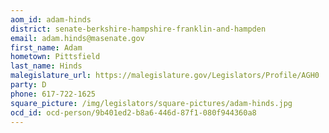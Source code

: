 ```yaml
---
aom_id: adam-hinds
district: senate-berkshire-hampshire-franklin-and-hampden
email: adam.hinds@masenate.gov
first_name: Adam
hometown: Pittsfield
last_name: Hinds
malegislature_url: https://malegislature.gov/Legislators/Profile/AGH0
party: D
phone: 617-722-1625
square_picture: /img/legislators/square-pictures/adam-hinds.jpg
ocd_id: ocd-person/9b401ed2-b8a6-446d-87f1-080f944360a8
---
```


